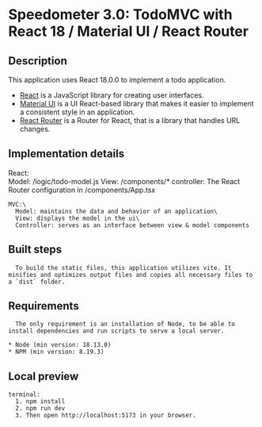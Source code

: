 # Speedometer 3.0: TodoMVC with React 18 / Material UI / React Router

## Description

This application uses React 18.0.0 to implement a todo application.

-   [React](https://react.dev/) is a JavaScript library for creating user interfaces.
-   [Material UI](https://mui.com/) is a UI React-based library that makes it easier to implement a consistent style in an application.
-   [React Router](https://reactrouter.com/) is a Router for React, that is a library that handles URL changes.

## Implementation details

React:\
 Model: /logic/todo-model.js
View: /components/\*
controller: The React Router configuration in /components/App.tsx

    MVC:\
      Model: maintains the data and behavior of an application\
      View: displays the model in the ui\
      Controller: serves as an interface between view & model components

## Built steps

      To build the static files, this application utilizes vite. It minifies and optimizes output files and copies all necessary files to a `dist` folder.

## Requirements

      The only requirement is an installation of Node, to be able to install dependencies and run scripts to serve a local server.

```
* Node (min version: 18.13.0)
* NPM (min version: 8.19.3)
```

## Local preview

```
terminal:
  1. npm install
  2. npm run dev
  3. Then open http://localhost:5173 in your browser.
```
